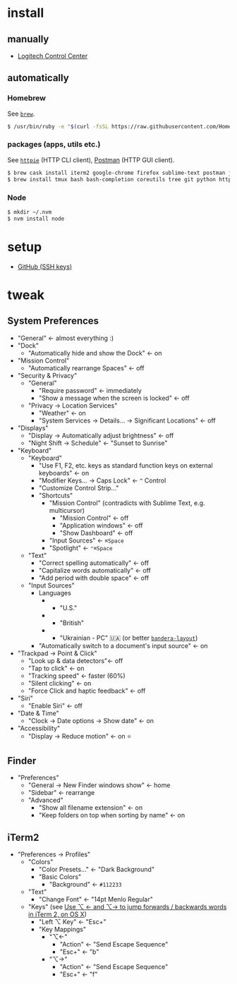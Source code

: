 # install

## manually

* [Logitech Control Center](http://support.logitech.com/en_us/software/logitech-control-center-for-macintosh-os-x)

## automatically

### Homebrew

See [`brew`](https://brew.sh).

```bash
$ /usr/bin/ruby -e "$(curl -fsSL https://raw.githubusercontent.com/Homebrew/install/master/install)"
```

### packages (apps, utils etc.)

See [`httpie`](https://httpie.org) (HTTP CLI client), [Postman](https://www.getpostman.com) (HTTP GUI client).

```bash
$ brew cask install iterm2 google-chrome firefox sublime-text postman java android-file-transfer
$ brew install tmux bash bash-completion coreutils tree git python httpie nvm nginx
```

### Node

```bash
$ mkdir ~/.nvm
$ nvm install node
```

# setup

* [GitHub (SSH keys)](https://help.github.com/articles/connecting-to-github-with-ssh)

# tweak

## System Preferences

* "General" <- almost everything :)
* "Dock"
  * "Automatically hide and show the Dock" <- on
* "Mission Control"
  * "Automatically rearrange Spaces" <- off
* "Security & Privacy"
  * "General"
    * "Require password" <- immediately
    * "Show a message when the screen is locked" <- off
  * "Privacy -> Location Services"
    * "Weather" <- on
    * "System Services -> Details... -> Significant Locations" <- off
* "Displays"
  * "Display -> Automatically adjust brightness" <- off
  * "Night Shift -> Schedule" <- "Sunset to Sunrise"
* "Keyboard"
  * "Keyboard"
    * "Use F1, F2, etc. keys as standard function keys on external keyboards" <- on
    * "Modifier Keys... -> Caps Lock" <- `^` Control
    * "Customize Control Strip..."
    * "Shortcuts"
      * "Mission Control" (contradicts with Sublime Text, e.g. multicursor)
        * "Mission Control" <- off
        * "Application windows" <- off
        * "Show Dashboard" <- off
      * "Input Sources" <- `⌘Space`
      * "Spotlight" <- `⌃⌘Space`
  * "Text"
    * "Correct spelling automatically" <- off
    * "Capitalize words automatically" <- off
    * "Add period with double space" <- off
  * "Input Sources"
    * Languages
      * - "U.S."
      * + "British"
      * + "Ukrainian - PC" 🇺🇦 (or better [`bandera-layout`](https://github.com/muromec/bandera-layout))
    * "Automatically switch to a document's input source" <- on
* "Trackpad -> Point & Click"
  * "Look up & data detectors"<- off
  * "Tap to click" <- on
  * "Tracking speed" <- faster (60%)
  * "Silent clicking" <- on
  * "Force Click and haptic feedback" <- off
* "Siri"
  * "Enable Siri" <- off
* "Date & Time"
  * "Clock -> Date options -> Show date" <- on
* "Accessibility"
  * "Display -> Reduce motion" <- on :star:

## Finder

* "Preferences"
  * "General -> New Finder windows show" <- home
  * "Sidebar" <- rearrange
  * "Advanced"
    * "Show all filename extension" <- on
    * "Keep folders on top when sorting by name" <- on

## iTerm2

* "Preferences -> Profiles"
  * "Colors"
    * "Color Presets..." <- "Dark Background"
    * "Basic Colors"
      * "Background" <- `#112233`
  * "Text"
    * "Change Font" <- "14pt Menlo Regular"
  * "Keys" (see [Use ⌥ ← and ⌥→ to jump forwards / backwards words in iTerm 2, on OS X](https://coderwall.com/p/h6yfda/use-and-to-jump-forwards-backwards-words-in-iterm-2-on-os-x))
    * "Left ⌥ Key" <- "Esc+"
    * "Key Mappings"
      * "⌥←"
        * "Action" <- "Send Escape Sequence"
        * "Esc+" <- "b"
      * "⌥→"
        * "Action" <- "Send Escape Sequence"
        * "Esc+" <- "f"
